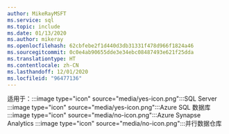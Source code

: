 ```yaml
---
author: MikeRayMSFT
ms.service: sql
ms.topic: include
ms.date: 01/13/2020
ms.author: mikeray
ms.openlocfilehash: 62cbfebe2f1d440d3db31331f478d966f1824a46
ms.sourcegitcommit: 0c0e4ab90655dde3e34ebc08487493e621f25dda
ms.translationtype: HT
ms.contentlocale: zh-CN
ms.lasthandoff: 12/01/2020
ms.locfileid: "96477136"
---
```

<Token>适用于：:::image type="icon" source="media/yes-icon.png":::SQL Server :::image type="icon" source="media/yes-icon.png":::Azure SQL 数据库 :::image type="icon" source="media/no-icon.png":::Azure Synapse Analytics :::image type="icon" source="media/no-icon.png":::并行数据仓库 </Token>

